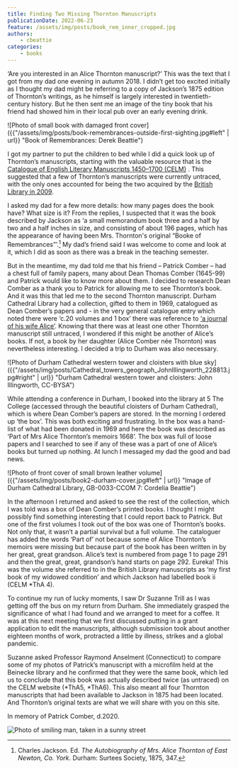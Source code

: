 ```yaml
---
title: Finding Two Missing Thornton Manuscripts
publicationDate: 2022-06-23
feature: /assets/img/posts/book_rem_inner_cropped.jpg
authors:
    - cbeattie
categories:
    - books
---
```



‘Are you interested in an Alice Thornton manuscript?’ This was the text that I got from my dad one evening in autumn 2018. I didn’t get too excited initially as I thought my dad might be referring to a copy of Jackson’s 1875 edition of Thornton’s writings, as he himself is largely interested in twentieth-century history. But he then sent me an image of the tiny book that his friend had showed him in their local pub over an early evening drink.

![Photo of small book with damaged front cover]({{"/assets/img/posts/book-remembrances-outside-first-sighting.jpg#left" | url}} "Book of Remembrances: Derek Beattie") 

I got my partner to put the children to bed while I did a quick look up of Thornton’s manuscripts, starting with the valuable resource that is the [Catalogue of English Literary Manuscripts 1450–1700 (CELM)](https://celm-ms.org.uk/authors/thorntonalice.html) . This suggested that a few of Thornton’s manuscripts were currently untraced, with the only ones accounted for being the two acquired by the [British Library in 2009](http://searcharchives.bl.uk/IAMS_VU2:LSCOP_BL:IAMS032-000000125).

I asked my dad for a few more details: how many pages does the book have? What size is it? From the replies, I suspected that it was the book described by Jackson as ‘a small memorandum book three and a half by two and a half inches in size, and consisting of about 196 pages, which has the appearance of having been Mrs. Thornton's original “Booke of Remembrances”’.[^1] My dad’s friend said I was welcome to come and look at it, which I did as soon as there was a break in the teaching semester.

But in the meantime, my dad told me that his friend – Patrick Comber – had a chest full of family papers, many about Dean Thomas Comber (1645-99) and Patrick would like to know more about them. I decided to research Dean Comber as a thank you to Patrick for allowing me to see Thornton’s book. And it was this that led me to the second Thornton manuscript. Durham Cathedral Library had a collection, gifted to them in 1969, catalogued as Dean Comber’s papers and - in the very general catalogue entry which noted there were ‘c.20 volumes and 1 box’  there was reference to [‘a journal of his wife Alice’](https://perma.cc/6RW3-SV3X). Knowing that there was at least one other Thornton manuscript still untraced, I wondered if this might be another of Alice’s books. If not, a book by her daughter (Alice Comber née Thornton) was nevertheless interesting. I decided a trip to Durham was also necessary.

![Photo of Durham Cathedral western tower and cloisters with blue sky]({{"/assets/img/posts/Cathedral_towers_geograph_JohnIllingworth_228813.jpg#right" | url}} "Durham Cathedral western tower and cloisters: John Illingworth, CC-BYSA")

While attending a conference in Durham, I booked into the library at 5 The College (accessed through the beautiful cloisters of Durham Cathedral), which is where Dean Comber’s papers are stored. In the morning I ordered up ‘the box’. This was both exciting and frustrating. In the box was a hand-list of what had been donated in 1969 and here the book was described as ‘Part of Mrs Alice Thornton’s memoirs 1668’. The box was full of loose papers and I searched to see if any of these was a part of one of Alice’s books but turned up nothing. At lunch I messaged my dad the good and bad news.

![Photo of front cover of small brown leather volume]({{"/assets/img/posts/book2-durham-cover.jpg#left" | url}} "Image of Durham Cathedral Library, GB-0033-CCOM 7: Cordelia Beattie")

In the afternoon I returned and asked to see the rest of the collection, which I was told was a box of Dean Comber’s printed books. I thought I might possibly find something interesting that I could report back to Patrick. But one of the first volumes I took out of the box was one of Thornton’s books. Not only that, it wasn’t a partial survival but a full volume. The cataloguer has added the words ‘Part of’ not because some of Alice Thornton’s memoirs were missing but because part of the book has been written in by her great, great grandson. Alice’s text is numbered from page 1 to page 291 and then the great, great, grandson’s hand starts on page 292. Eureka! This was the volume she referred to in the British Library manuscripts as ‘my first book of my widowed condition’ and which Jackson had labelled book ii (CELM *ThA 4).


To continue my run of lucky moments, I saw Dr Suzanne Trill as I was getting off the bus on my return from Durham. She immediately grasped the significance of what I had found and we arranged to meet for a coffee. It was at this next meeting that we first discussed putting in a grant application to edit the manuscripts, although submission took about another eighteen months of work, protracted a little by illness, strikes and a global pandemic.

Suzanne asked Professor Raymond Anselment (Connecticut) to compare some of my photos of Patrick’s manuscript with a microfilm held at the Beinecke library and he confirmed that they were the same book, which led us to conclude that this book was actually described twice (as untraced) on the CELM website (*ThA5, *ThA6). This also meant all four Thornton manuscripts that had been available to Jackson in 1875 had been located. And Thornton’s original texts are what we will share with you on this site.

In memory of Patrick Comber, d.2020.

![Photo of smiling man, taken in a sunny street]({{"/assets/img/posts/patrick-comber-medium.jpg#center"}} "Photo of Patrick Comber: Derek Beattie")

[^1]: Charles Jackson. Ed. *The Autobiography of Mrs. Alice Thornton of East Newton, Co. York*. Durham: Surtees Society, 1875, 347.
